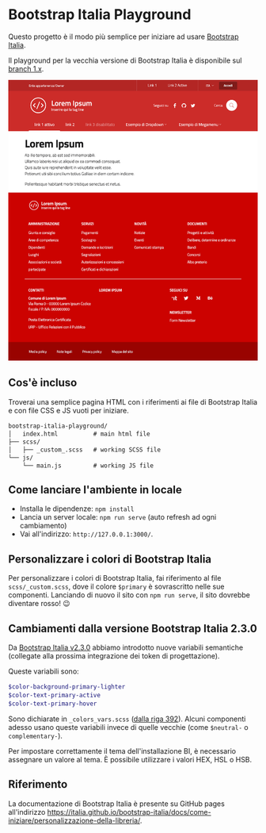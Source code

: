 # Bootstrap Italia Playground

Questo progetto è il modo più semplice per iniziare ad usare [Bootstrap Italia](https://italia.github.io/bootstrap-italia/).

Il playground per la vecchia versione di Bootstrap Italia è disponibile sul [branch 1.x](https://github.com/italia/bootstrap-italia-playground/tree/1.x).

<img src="https://github.com/italia/bootstrap-italia-playground/blob/main/.github/bootstrap-italia-playground.png?raw=true" width="800"> 

## Cos'è incluso

Troverai una semplice pagina HTML con i riferimenti ai file di Bootstrap Italia e con file CSS e JS vuoti per iniziare.

```
bootstrap-italia-playground/
│   index.html          # main html file
├── scss/
│   ├── _custom_.scss   # working SCSS file
└── js/
    └── main.js         # working JS file
```

## Come lanciare l'ambiente in locale

* Installa le dipendenze: `npm install`
* Lancia un server locale: `npm run serve` (auto refresh ad ogni cambiamento)
* Vai all'indirizzo: `http://127.0.0.1:3000/`.

## Personalizzare i colori di Bootstrap Italia

Per personalizzare i colori di Bootstrap Italia, fai riferimento al file `scss/_custom.scss`, dove il colore `$primary` è sovrascritto nelle sue componenti.
Lanciando di nuovo il sito con `npm run serve`, il sito dovrebbe diventare rosso! 😉

## Cambiamenti dalla versione Bootstrap Italia 2.3.0

Da [Bootstrap Italia v2.3.0](https://github.com/italia/bootstrap-italia/releases/tag/v2.3.0) abbiamo introdotto nuove variabili semantiche (collegate alla prossima integrazione dei token di progettazione).

Queste variabili sono:

```scss
$color-background-primary-lighter
$color-text-primary-active
$color-text-primary-hover
```

Sono dichiarate in `_colors_vars.scss` ([dalla riga 392](https://github.com/italia/bootstrap-italia/blob/main/src/scss/utilities/colors_vars.scss)).
Alcuni componenti adesso usano queste variabili invece di quelle vecchie (come `$neutral-` o `complementary-`).

Per impostare correttamente il tema dell'installazione BI, è necessario assegnare un valore al tema. È possibile utilizzare i valori HEX, HSL o HSB.

## Riferimento

La documentazione di Bootstrap Italia è presente su GitHub pages all'indirizzo https://italia.github.io/bootstrap-italia/docs/come-iniziare/personalizzazione-della-libreria/.

